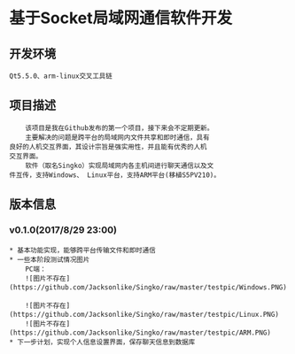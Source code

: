# 基于Socket局域网通信软件开发
## 开发环境
	Qt5.5.0、arm-linux交叉工具链
## 项目描述
	    该项目是我在Github发布的第一个项目，接下来会不定期更新。
	    主要解决的问题是跨平台的局域网内文件共享和即时通信，具有
	良好的人机交互界面，其设计宗旨是强实用性，并且能有优秀的人机
	交互界面。
	    软件（取名Singko）实现局域网内各主机间进行聊天通信以及文 
	件互传，支持Windows、 Linux平台，支持ARM平台(移植S5PV210)。 
## 版本信息
### v0.1.0(2017/8/29 23:00)
	* 基本功能实现，能够跨平台传输文件和即时通信
	* 一些本阶段测试情况图片
		PC端：
		![图片不存在](https://github.com/Jacksonlike/Singko/raw/master/testpic/Windows.PNG)  
		![图片不存在](https://github.com/Jacksonlike/Singko/raw/master/testpic/Linux.PNG)
		![图片不存在](https://github.com/Jacksonlike/Singko/raw/master/testpic/ARM.PNG)
	* 下一步计划，实现个人信息设置界面，保存聊天信息到数据库
